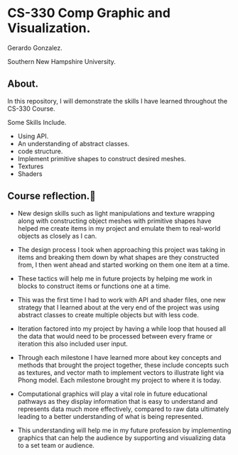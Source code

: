 # CS-330  Comp Graphic and Visualization. 
Gerardo Gonzalez. 
<p>
Southern New Hampshire University.  

## About.  

In this repository, I will demonstrate the skills I have learned throughout the CS-330 Course. 

Some Skills Include.  
* Using API. 
* An understanding of abstract classes. 
* code structure. 
* Implement primitive shapes to construct desired meshes.
* Textures
* Shaders

## Course reflection.:mag_right:  

* New design skills such as light manipulations and texture wrapping along with constructing object meshes with primitive shapes have helped me create items in my project and emulate them to real-world objects as closely as I can.   
<p> 

* The design process I took when approaching this project was taking in items and breaking them down by what shapes are they constructed from, I then went ahead and started working on them one item at a time.
<p>

* These tactics will help me in future projects by helping me work in blocks to construct items or functions one at a time.
<p>
  
* This was the first time I had to work with API and shader files, one new strategy that I learned about at the very end of the project was using abstract classes to create multiple objects but with less code. 
<p>

* Iteration factored into my project by having a while loop that housed all the data that would need to be processed between every frame or iteration this also included user input. 
<p> 

* Through each milestone I have learned more about key concepts and methods that brought the project together, these include concepts such as textures, and vector math to implement vectors to illustrate light via Phong model. Each milestone brought my project to where it is today.
<p> 

* Computational graphics will play a vital role in future educational pathways as they display information that is easy to understand and represents data much more effectively, compared to raw data ultimately leading to a better understanding of what is being represented.
<p>

* This understanding will help me in my future profession by implementing graphics that can help the audience by supporting and visualizing data to a set team or audience.  
<p>

